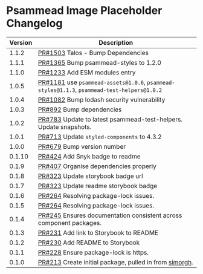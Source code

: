 # Psammead Image Placeholder Changelog

<!-- prettier-ignore -->
| Version | Description |
|---------|-------------|
| 1.1.2 | [PR#1503](https://github.com/bbc/psammead/pull/1503) Talos - Bump Dependencies |
| 1.1.1 | [PR#1365](https://github.com/bbc/psammead/pull/1365) Bump psammead-styles to 1.2.0 |
| 1.1.0 | [PR#1233](https://github.com/bbc/psammead/pull/1233) Add ESM modules entry |
| 1.0.5 | [PR#1181](https://github.com/bbc/psammead/pull/1181) use `psammead-assets@1.0.6`, `psammead-styles@1.1.3`, `psammead-test-helpers@1.0.2`|
| 1.0.4 | [PR#1082](https://github.com/bbc/psammead/pull/1082) Bump lodash security vulnerability |
| 1.0.3 | [PR#892](https://github.com/bbc/psammead/pull/892) Bump dependencies |
| 1.0.2 | [PR#783](https://github.com/bbc/psammead/pull/783) Update to latest psammead-test-helpers. Update snapshots. |
| 1.0.1 | [PR#713](https://github.com/bbc/psammead/pull/713) Update `styled-components` to 4.3.2 |
| 1.0.0 | [PR#679](https://github.com/bbc/psammead/pull/679) Bump version number |
| 0.1.10 | [PR#424](https://github.com/bbc/psammead/pull/424) Add Snyk badge to readme |
| 0.1.9 | [PR#407](https://github.com/bbc/psammead/pull/407) Organise dependencies properly |
| 0.1.8 | [PR#323](https://github.com/bbc/psammead/pull/323) Update storybook badge url |
| 0.1.7 | [PR#323](https://github.com/BBC/psammead/pull/323) Update readme storybook badge |
| 0.1.6 | [PR#264](https://github.com/BBC/psammead/pull/319) Resolving package-lock issues. |
| 0.1.5 | [PR#264](https://github.com/BBC/psammead/pull/264) Resolving package-lock issues. |
| 0.1.4 | [PR#245](https://github.com/BBC-News/psammead/pull/245) Ensures documentation consistent across component packages. |
| 0.1.3 | [PR#231](https://github.com/BBC-News/psammead/pull/231) Add link to Storybook to README |
| 0.1.2 | [PR#230](https://github.com/BBC-News/psammead/pull/230) Add README to Storybook |
| 0.1.1 | [PR#228](https://github.com/BBC-News/psammead/pull/228) Ensure package-lock is https. |
| 0.1.0 | [PR#213](https://github.com/BBC-News/psammead/pull/213) Create initial package, pulled in from [simorgh](https://github.com/BBC-News/simorgh). |
